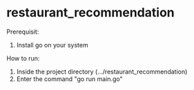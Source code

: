 # restaurant_recommendation
Prerequisit:
1. Install go on your system

How to run:
1. Inside the project directory (.../restaurant_recommendation)
2. Enter the command "go run main.go"